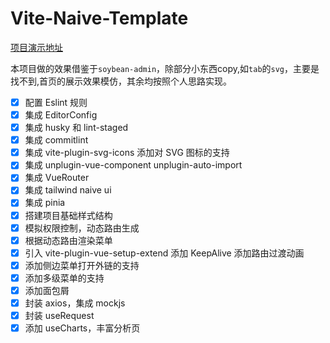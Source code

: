 # Vite-Naive-Template

[项目演示地址](https://woodenf.github.io/vite-naive-template)

本项目做的效果借鉴于`soybean-admin`，除部分小东西copy,如`tab`的`svg`，主要是找不到,首页的展示效果模仿，其余均按照个人思路实现。

- [x] 配置 Eslint 规则
- [x] 集成 EditorConfig
- [x] 集成 husky 和 lint-staged
- [x] 集成 commitlint
- [x] 集成 vite-plugin-svg-icons 添加对 SVG 图标的支持
- [x] 集成 unplugin-vue-component unplugin-auto-import
- [x] 集成 VueRouter
- [x] 集成 tailwind naive ui
- [x] 集成 pinia
- [x] 搭建项目基础样式结构
- [x] 模拟权限控制，动态路由生成
- [x] 根据动态路由渲染菜单
- [x] 引入 vite-plugin-vue-setup-extend 添加 KeepAlive 添加路由过渡动画
- [x] 添加侧边菜单打开外链的支持
- [x] 添加多级菜单的支持
- [x] 添加面包屑
- [x] 封装 axios，集成 mockjs
- [x] 封装 useRequest
- [x] 添加 useCharts，丰富分析页
